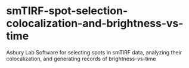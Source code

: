 # smTIRF-spot-selection-colocalization-and-brightness-vs-time
Asbury Lab Software for selecting spots in smTIRF data, analyzing their colocalization, and generating records of brightness-vs-time

